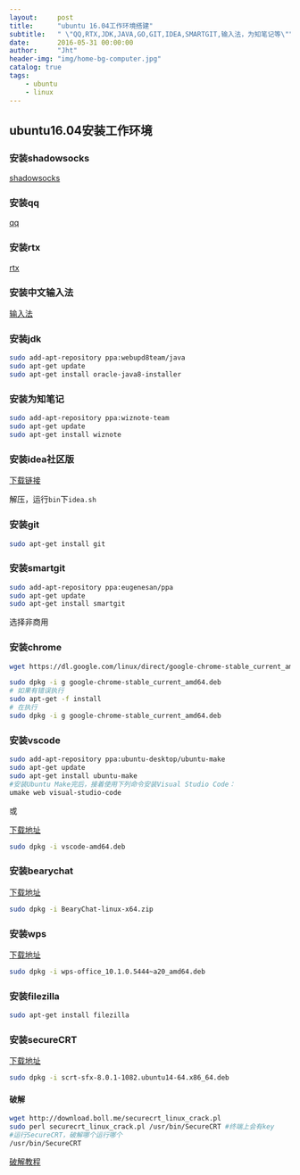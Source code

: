 ```yaml
---
layout:     post
title:      "ubuntu 16.04工作环境搭建"
subtitle:   " \"QQ,RTX,JDK,JAVA,GO,GIT,IDEA,SMARTGIT,输入法，为知笔记等\""
date:       2016-05-31 00:00:00
author:     "Jht"
header-img: "img/home-bg-computer.jpg"
catalog: true
tags:
    - ubuntu
    - linux
---
```


##  ubuntu16.04安装工作环境

### 安装shadowsocks

[shadowsocks](/2016/05/31/ubuntu-shadowsocks/)

### 安装qq

[qq](/2016/05/31/ubuntu-qq/)

### 安装rtx

[rtx](/2016/05/31/ubuntu-rtx/)

### 安装中文输入法


[输入法](#/2016/05/31/ubuntu-fcitx/)

### 安装jdk

```bash
sudo add-apt-repository ppa:webupd8team/java  
sudo apt-get update  
sudo apt-get install oracle-java8-installer

```

### 安装为知笔记

```bash
sudo add-apt-repository ppa:wiznote-team
sudo apt-get update
sudo apt-get install wiznote
```

### 安装idea社区版

[下载链接](https://www.jetbrains.com/idea/)

解压，运行`bin`下`idea.sh`

###  安装git

```bash
sudo apt-get install git
```

###  安装smartgit

```bash
sudo add-apt-repository ppa:eugenesan/ppa
sudo apt-get update
sudo apt-get install smartgit
```
选择非商用

###  安装chrome

```bash
wget https://dl.google.com/linux/direct/google-chrome-stable_current_amd64.deb

sudo dpkg -i g google-chrome-stable_current_amd64.deb
# 如果有错误执行
sudo apt-get -f install
# 在执行
sudo dpkg -i g google-chrome-stable_current_amd64.deb
```

### 安装vscode

```bash
sudo add-apt-repository ppa:ubuntu-desktop/ubuntu-make
sudo apt-get update
sudo apt-get install ubuntu-make
#安装Ubuntu Make完后，接着使用下列命令安装Visual Studio Code：
umake web visual-studio-code
```
或

[下载地址](https://code.visualstudio.com/)

```bash
sudo dpkg -i vscode-amd64.deb
```


### 安装bearychat

[下载地址](https://bearychat.com/)

```bash
sudo dpkg -i BearyChat-linux-x64.zip
```

### 安装wps

[下载地址](http://community.wps.cn/download/)

```bash
sudo dpkg -i wps-office_10.1.0.5444~a20_amd64.deb 
```


### 安装filezilla

```bash
sudo apt-get install filezilla
```

### 安装secureCRT

[下载地址](https://www.vandyke.com/download/securecrt/download.html)

```bash
sudo dpkg -i scrt-sfx-8.0.1-1082.ubuntu14-64.x86_64.deb
```

#### 破解

```bash
wget http://download.boll.me/securecrt_linux_crack.pl
sudo perl securecrt_linux_crack.pl /usr/bin/SecureCRT #终端上会有key
#运行SecureCRT，破解哪个运行哪个
/usr/bin/SecureCRT
```

[破解教程](http://www.cnblogs.com/wangkongming/p/3533240.html)